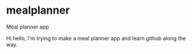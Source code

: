 # mealplanner
Meal planner app

Hi hello, I'm trying to make a meal planner app and learn github along the way. 
